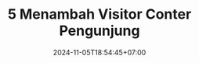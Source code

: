 ---
title : "5 Menambah Visitor Conter Pengunjung"
description : 
date : 2024-11-05T18:54:45+07:00
author : 
featured : false
draft : true
comment : true
toc : false
keywords : 
  - 
  - 
  - 
  - 
kategori : 
  - 
topik :
  - 
  - 
seri : 
  - 
images : 
  - header/*.jpg
tumbnail : 
  - tumbnail/*.jpg
cover : 
  - cover/*.jpg
---